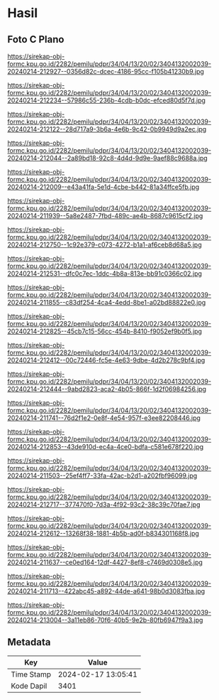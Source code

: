 # Hasil

## Foto C Plano

https://sirekap-obj-formc.kpu.go.id/2282/pemilu/pdpr/34/04/13/20/02/3404132002039-20240214-212927--0356d82c-dcec-4186-95cc-f105b41230b9.jpg

https://sirekap-obj-formc.kpu.go.id/2282/pemilu/pdpr/34/04/13/20/02/3404132002039-20240214-212234--57986c55-236b-4cdb-b0dc-efced80d5f7d.jpg

https://sirekap-obj-formc.kpu.go.id/2282/pemilu/pdpr/34/04/13/20/02/3404132002039-20240214-212122--28d717a9-3b6a-4e6b-9c42-0b9949d9a2ec.jpg

https://sirekap-obj-formc.kpu.go.id/2282/pemilu/pdpr/34/04/13/20/02/3404132002039-20240214-212044--2a89bd18-92c8-4d4d-9d9e-9aef88c9688a.jpg

https://sirekap-obj-formc.kpu.go.id/2282/pemilu/pdpr/34/04/13/20/02/3404132002039-20240214-212009--e43a41fa-5e1d-4cbe-b442-81a34ffce5fb.jpg

https://sirekap-obj-formc.kpu.go.id/2282/pemilu/pdpr/34/04/13/20/02/3404132002039-20240214-211939--5a8e2487-7fbd-489c-ae4b-8687c9615cf2.jpg

https://sirekap-obj-formc.kpu.go.id/2282/pemilu/pdpr/34/04/13/20/02/3404132002039-20240214-212750--1c92e379-c073-4272-b1a1-af6ceb8d68a5.jpg

https://sirekap-obj-formc.kpu.go.id/2282/pemilu/pdpr/34/04/13/20/02/3404132002039-20240214-212531--dfc0c7ec-1ddc-4b8a-813e-bb91c0366c02.jpg

https://sirekap-obj-formc.kpu.go.id/2282/pemilu/pdpr/34/04/13/20/02/3404132002039-20240214-211855--c83df254-4ca4-4edd-8be1-a02bd88822e0.jpg

https://sirekap-obj-formc.kpu.go.id/2282/pemilu/pdpr/34/04/13/20/02/3404132002039-20240214-212825--45cb7c15-56cc-454b-8410-f9052ef9b0f5.jpg

https://sirekap-obj-formc.kpu.go.id/2282/pemilu/pdpr/34/04/13/20/02/3404132002039-20240214-212412--00c72446-fc5e-4e63-9dbe-4d2b278c9bf4.jpg

https://sirekap-obj-formc.kpu.go.id/2282/pemilu/pdpr/34/04/13/20/02/3404132002039-20240214-212444--9abd2823-aca2-4b05-866f-1d2f06984256.jpg

https://sirekap-obj-formc.kpu.go.id/2282/pemilu/pdpr/34/04/13/20/02/3404132002039-20240214-211741--76d2f1e2-0e8f-4e54-957f-e3ee82208446.jpg

https://sirekap-obj-formc.kpu.go.id/2282/pemilu/pdpr/34/04/13/20/02/3404132002039-20240214-212853--43de910d-ec4a-4ce0-bdfa-c581e678f220.jpg

https://sirekap-obj-formc.kpu.go.id/2282/pemilu/pdpr/34/04/13/20/02/3404132002039-20240214-211503--25ef4ff7-33fa-42ac-b2d1-a202fbf96099.jpg

https://sirekap-obj-formc.kpu.go.id/2282/pemilu/pdpr/34/04/13/20/02/3404132002039-20240214-212717--377470f0-7d3a-4f92-93c2-38c39c70fae7.jpg

https://sirekap-obj-formc.kpu.go.id/2282/pemilu/pdpr/34/04/13/20/02/3404132002039-20240214-212612--13268f38-1881-4b5b-ad0f-b834301168f8.jpg

https://sirekap-obj-formc.kpu.go.id/2282/pemilu/pdpr/34/04/13/20/02/3404132002039-20240214-211637--ce0ed164-12df-4427-8ef8-c7469d0308e5.jpg

https://sirekap-obj-formc.kpu.go.id/2282/pemilu/pdpr/34/04/13/20/02/3404132002039-20240214-211713--422abc45-a892-44de-a641-98b0d3083fba.jpg

https://sirekap-obj-formc.kpu.go.id/2282/pemilu/pdpr/34/04/13/20/02/3404132002039-20240214-213004--3a11eb86-70f6-40b5-9e2b-80fb6947f9a3.jpg


## Metadata

| Key        | Value               |
| ---------- | ------------------- |
| Time Stamp | 2024-02-17 13:05:41 |
| Kode Dapil | 3401                |



